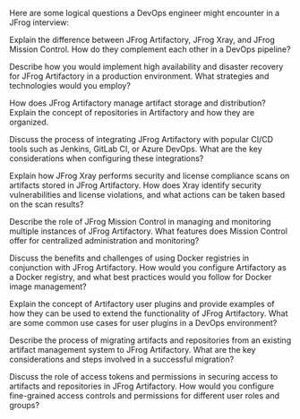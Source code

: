 Here are some logical questions a DevOps engineer might encounter in a JFrog interview:

Explain the difference between JFrog Artifactory, JFrog Xray, and JFrog Mission Control. How do they complement each other in a DevOps pipeline?

Describe how you would implement high availability and disaster recovery for JFrog Artifactory in a production environment. What strategies and technologies would you employ?

How does JFrog Artifactory manage artifact storage and distribution? Explain the concept of repositories in Artifactory and how they are organized.

Discuss the process of integrating JFrog Artifactory with popular CI/CD tools such as Jenkins, GitLab CI, or Azure DevOps. What are the key considerations when configuring these integrations?

Explain how JFrog Xray performs security and license compliance scans on artifacts stored in JFrog Artifactory. How does Xray identify security vulnerabilities and license violations, and what actions can be taken based on the scan results?

Describe the role of JFrog Mission Control in managing and monitoring multiple instances of JFrog Artifactory. What features does Mission Control offer for centralized administration and monitoring?

Discuss the benefits and challenges of using Docker registries in conjunction with JFrog Artifactory. How would you configure Artifactory as a Docker registry, and what best practices would you follow for Docker image management?

Explain the concept of Artifactory user plugins and provide examples of how they can be used to extend the functionality of JFrog Artifactory. What are some common use cases for user plugins in a DevOps environment?

Describe the process of migrating artifacts and repositories from an existing artifact management system to JFrog Artifactory. What are the key considerations and steps involved in a successful migration?

Discuss the role of access tokens and permissions in securing access to artifacts and repositories in JFrog Artifactory. How would you configure fine-grained access controls and permissions for different user roles and groups?